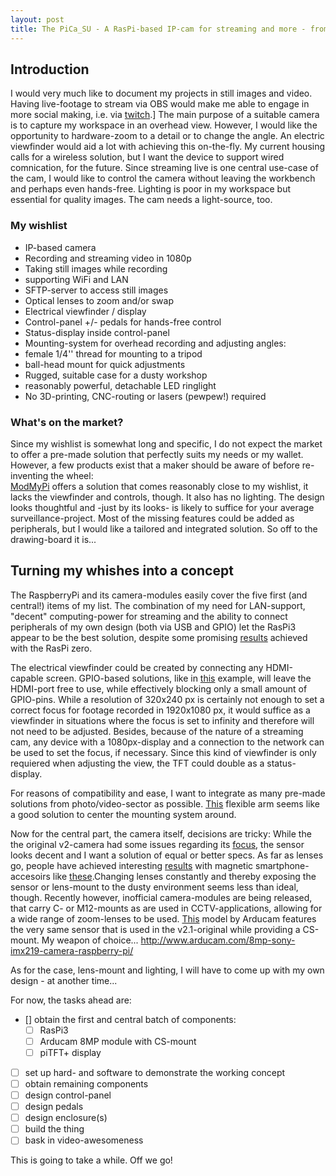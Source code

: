 ```yaml
---
layout: post
title: The PiCa_SU - A RasPi-based IP-cam for streaming and more - from wishlist to concept
---
```


## Introduction
I would very much like to document my projects in still images and video. Having live-footage to stream via OBS would make me able to engage in more social making, i.e. via [twitch](https://twitch.tv/creative).]
The main purpose of a suitable camera is to capture my workspace in an overhead view. However, I would like the opportunity to hardware-zoom to a detail or to change the angle. An electric viewfinder would aid a lot with achieving this on-the-fly.
My current housing calls for a wireless solution, but I want the device to support wired comnication, for the future.
Since streaming live is one central use-case of the cam, I would like to control the camera without leaving the workbench and perhaps even hands-free. Lighting is poor in my workspace but essential for quality images. The cam needs a light-source, too.

### My wishlist
- IP-based camera
- Recording and streaming video in 1080p
- Taking still images while recording
- supporting WiFi and LAN
- SFTP-server to access still images
- Optical lenses to zoom and/or swap
- Electrical viewfinder / display
- Control-panel +/- pedals for hands-free control
- Status-display inside control-panel
- Mounting-system for overhead recording and adjusting angles:
 - female 1/4'' thread for mounting to a tripod
 - ball-head mount for quick adjustments 
- Rugged, suitable case for a dusty workshop
- reasonably powerful, detachable LED ringlight
- No 3D-printing, CNC-routing or lasers (pewpew!) required

### What's on the market?
Since my wishlist is somewhat long and specific, I do not expect the market to offer a pre-made solution that perfectly suits my needs or my wallet. However, a few products exist that a maker should be aware of before re-inventing the wheel:  
[ModMyPi](https://www.modmypi.com/raspberry-pi/cases-183/raspberry-pi-b-plus2-and-3-cases-1122/nwazet-pi-camera-box-bundle-case,-lens-and-wall-mount-b-plus) offers a solution that comes reasonably close to my wishlist, it lacks the viewfinder and controls, though. It also has no lighting.
The design looks thoughtful and -just by its looks- is likely to suffice for your average surveillance-project. Most of the missing features could be added as peripherals, but I would like a tailored and integrated solution. So off to the drawing-board it is...

## Turning my whishes into a concept
The RaspberryPi and its camera-modules easily cover the five first (and central!) items of my list. The combination of my need for LAN-support, "decent" computing-power for streaming and the ability to connect peripherals of my own design (both via USB and GPIO)
let the RasPi3 appear to be the best solution, despite some promising [results](https://hackaday.com/2017/03/26/turn-that-pi-zero-into-a-streaming-camera-step-by-step/) achieved with the RasPi zero.

The electrical viewfinder could be created by connecting any HDMI-capable screen. GPIO-based solutions, like in [this](https://www.adafruit.com/product/2298) example, will leave the HDMI-port free to use, while effectively blocking only a small amount of GPIO-pins. While a resolution of 320x240 px is certainly not
enough to set a correct focus for footage recorded in 1920x1080 px, it would suffice as a viewfinder in situations where the focus is set to infinity and therefore will not need to be adjusted. Besides, because of the nature of a streaming cam, any device with a 1080px-display and a connection to the network can be used
to set the focus, if necessary. Since this kind of viewfinder is only requiered when adjusting the view, the TFT could double as a status-display.

For reasons of compatibility and ease, I want to integrate as many pre-made solutions from photo/video-sector as possible. [This](https://www.amazon.de/dp/B014F6G2TM/ref=cm_sw_r_tw_dp_x_m6agAbJHCDVN2) flexible arm seems like a good solution to center the mounting system around.

Now for the central part, the camera itself, decisions are tricky: While the the original v2-camera had some issues regarding its [focus](https://www.reddit.com/r/raspberry_pi/comments/6hr5qn/fixing_the_blurry_focus_on_some_raspberry_pi/), the sensor looks decent and I want a solution of equal or better specs. As far as lenses go, people have achieved interesting [results](https://www.instructables.com/id/The-SnapPiCam-A-Raspberry-Pi-Camera/) with magnetic smartphone-accesoirs like [these](https://www.modmypi.com/raspberry-pi/camera/camera-lenses
).Changing lenses constantly and thereby exposing the sensor or lens-mount to the dusty environment seems less than ideal, though. Recently however, inofficial camera-modules are being released, that carry C- or M12-mounts as are used in CCTV-applications, allowing for a wide range of zoom-lenses to be used.
[This](http://www.arducam.com/8mp-sony-imx219-camera-raspberry-pi/ ) model by Arducam features the very same sensor that is used in the v2.1-original while providing a CS-mount. My weapon of choice...
http://www.arducam.com/8mp-sony-imx219-camera-raspberry-pi/ 

As for the case, lens-mount and lighting, I will have to come up with my own design - at another time...

For now, the tasks ahead are:
- [] obtain the first and central batch of components:
  - [ ] RasPi3
  - [ ] Arducam 8MP module with CS-mount
  - [ ] piTFT+ display
- [ ] set up hard- and software to demonstrate the working concept
- [ ] obtain remaining components
- [ ] design control-panel
- [ ] design pedals
- [ ] design enclosure(s)
- [ ] build the thing
- [ ] bask in video-awesomeness

This is going to take a while. Off we go!